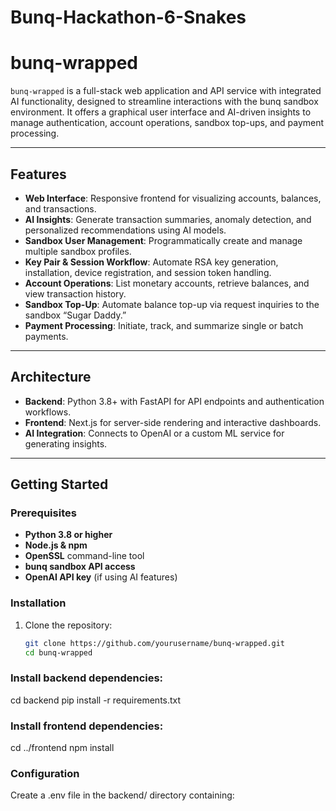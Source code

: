 # Bunq-Hackathon-6-Snakes

# bunq-wrapped

`bunq-wrapped` is a full-stack web application and API service with integrated AI functionality, designed to streamline interactions with the bunq sandbox environment. It offers a graphical user interface and AI-driven insights to manage authentication, account operations, sandbox top-ups, and payment processing.

---

## Features

- **Web Interface**: Responsive frontend for visualizing accounts, balances, and transactions.  
- **AI Insights**: Generate transaction summaries, anomaly detection, and personalized recommendations using AI models.  
- **Sandbox User Management**: Programmatically create and manage multiple sandbox profiles.  
- **Key Pair & Session Workflow**: Automate RSA key generation, installation, device registration, and session token handling.  
- **Account Operations**: List monetary accounts, retrieve balances, and view transaction history.  
- **Sandbox Top-Up**: Automate balance top-up via request inquiries to the sandbox “Sugar Daddy.”  
- **Payment Processing**: Initiate, track, and summarize single or batch payments.  

---

## Architecture

- **Backend**: Python 3.8+ with FastAPI for API endpoints and authentication workflows.  
- **Frontend**: Next.js for server-side rendering and interactive dashboards.  
- **AI Integration**: Connects to OpenAI or a custom ML service for generating insights.  

---

## Getting Started

### Prerequisites

- **Python 3.8 or higher**  
- **Node.js & npm**  
- **OpenSSL** command-line tool  
- **bunq sandbox API access**  
- **OpenAI API key** (if using AI features)  

### Installation

1. Clone the repository:
   ```bash
   git clone https://github.com/yourusername/bunq-wrapped.git
   cd bunq-wrapped

### Install backend dependencies:

cd backend
pip install -r requirements.txt

### Install frontend dependencies:

cd ../frontend
npm install

### Configuration

Create a .env file in the backend/ directory containing: